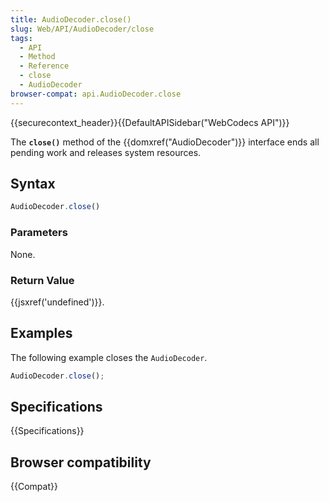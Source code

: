 ```yaml
---
title: AudioDecoder.close()
slug: Web/API/AudioDecoder/close
tags:
  - API
  - Method
  - Reference
  - close
  - AudioDecoder
browser-compat: api.AudioDecoder.close
---
```

{{securecontext_header}}{{DefaultAPISidebar("WebCodecs API")}}

The **`close()`** method of the {{domxref("AudioDecoder")}} interface ends all pending work and releases system resources.

## Syntax

```js
AudioDecoder.close()
```

### Parameters

None.

### Return Value

{{jsxref('undefined')}}.

## Examples

The following example closes the `AudioDecoder`.

```js
AudioDecoder.close();
```

## Specifications

{{Specifications}}

## Browser compatibility

{{Compat}}

